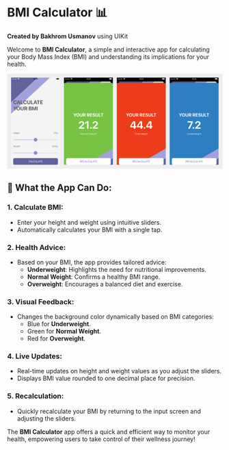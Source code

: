 # BMI Calculator 📊  
**Created by Bakhrom Usmanov** using UIKit

Welcome to **BMI Calculator**, a simple and interactive app for calculating your Body Mass Index (BMI) and understanding its implications for your health.

![Screenshot 1](Simulator%20Screenshot%20-%200.png)

## 📱 What the App Can Do:

### 1. **Calculate BMI**:
   - Enter your height and weight using intuitive sliders.
   - Automatically calculates your BMI with a single tap.

### 2. **Health Advice**:
   - Based on your BMI, the app provides tailored advice:
     - **Underweight**: Highlights the need for nutritional improvements.
     - **Normal Weight**: Confirms a healthy BMI range.
     - **Overweight**: Encourages a balanced diet and exercise.

### 3. **Visual Feedback**:
   - Changes the background color dynamically based on BMI categories:
     - Blue for **Underweight**.
     - Green for **Normal Weight**.
     - Red for **Overweight**.

### 4. **Live Updates**:
   - Real-time updates on height and weight values as you adjust the sliders.
   - Displays BMI value rounded to one decimal place for precision.

### 5. **Recalculation**:
   - Quickly recalculate your BMI by returning to the input screen and adjusting the sliders.

The **BMI Calculator** app offers a quick and efficient way to monitor your health, empowering users to take control of their wellness journey!
